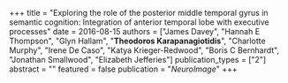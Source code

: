+++
title = "Exploring the role of the posterior middle temporal gyrus in semantic cognition: Integration of anterior temporal lobe with executive processes"
date = 2016-08-15
authors = ["James Davey", "Hannah E Thompson", "Glyn Hallam", "**Theodoros Karapanagiotidis**", "Charlotte Murphy", "Irene De Caso", "Katya Krieger-Redwood", "Boris C Bernhardt", "Jonathan Smallwood", "Elizabeth Jefferies"]
publication_types = ["2"]
abstract = ""
featured = false
publication = "*NeuroImage*"
+++

